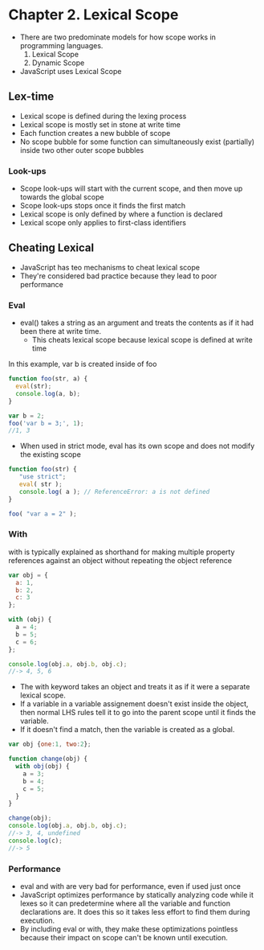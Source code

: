 # Chapter 2. Lexical Scope
* There are two predominate models for how scope works in programming languages.
  1. Lexical Scope
  2. Dynamic Scope
* JavaScript uses Lexical Scope

## Lex-time
* Lexical scope is defined during the lexing process
* Lexical scope is mostly set in stone at write time
* Each function creates a new bubble of scope
* No scope bubble for some function can simultaneously exist (partially) inside two other outer scope bubbles

### Look-ups
* Scope look-ups will start with the current scope, and then move up towards the global scope
* Scope look-ups stops once it finds the first match
* Lexical scope is only defined by where a function is declared
* Lexical scope only applies to first-class identifiers

## Cheating Lexical
* JavaScript has teo mechanisms to cheat lexical scope
* They're considered bad practice because they lead to poor performance

### Eval
* eval() takes a string as an argument and treats the contents as if it had been there at write time.
  * This cheats lexical scope because lexical scope is defined at write time

In this example, var b is created inside of foo
```javascript
function foo(str, a) {
  eval(str);
  console.log(a, b);
}

var b = 2;
foo('var b = 3;', 1);
//1, 3
```

* When used in strict mode, eval has its own scope and does not modify the existing scope

```javascript
function foo(str) {
   "use strict";
   eval( str );
   console.log( a ); // ReferenceError: a is not defined
}

foo( "var a = 2" );
```

### With
with is typically explained as shorthand for making multiple property references against an object without repeating the object reference

```javascript
var obj = {
  a: 1,
  b: 2,
  c: 3
};

with (obj) {
  a = 4;
  b = 5;
  c = 6;
};

console.log(obj.a, obj.b, obj.c);
//-> 4, 5, 6
```

* The with keyword takes an object and treats it as if it were a separate lexical scope.
* If a variable in a variable assignement doesn't exist inside the object, then normal LHS rules tell it to go into the parent scope until it finds the variable.
* If it doesn't find a match, then the variable is created as a global.

```javascript
var obj {one:1, two:2};

function change(obj) {
  with obj(obj) {
    a = 3;
    b = 4;
    c = 5;
  }
}

change(obj);
console.log(obj.a, obj.b, obj.c);
//-> 3, 4, undefined
console.log(c);
//-> 5
```

### Performance
* eval and with are very bad for performance, even if used just once
* JavaScript optimizes performance by statically analyzing code while it lexes so it can predetermine where all the variable and function declarations are. It does this so it takes less effort to find them during execution.
* By including eval or with, they make these optimizations pointless because their impact on scope can't be known until execution.